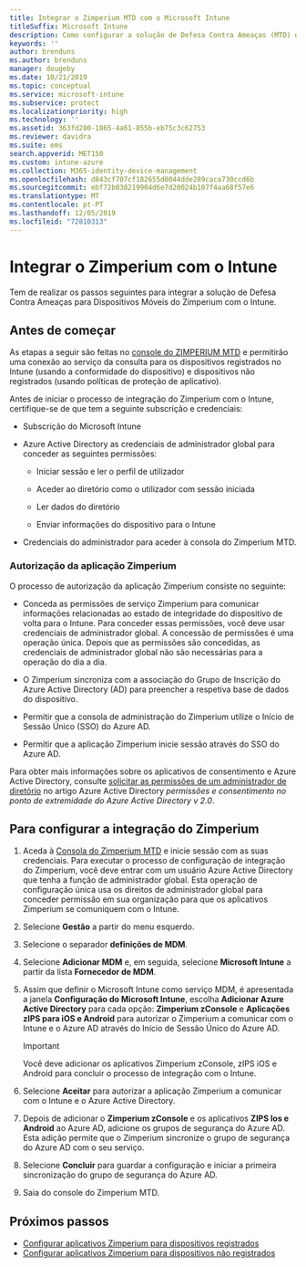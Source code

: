 ```yaml
---
title: Integrar o Zimperium MTD com o Microsoft Intune
titleSuffix: Microsoft Intune
description: Como configurar a solução de Defesa Contra Ameaças (MTD) do Zimperium com o Microsoft Intune para controlar o acesso aos seus recursos empresariais a partir de dispositivos móveis.
keywords: ''
author: brenduns
ms.author: brenduns
manager: dougeby
ms.date: 10/21/2019
ms.topic: conceptual
ms.service: microsoft-intune
ms.subservice: protect
ms.localizationpriority: high
ms.technology: ''
ms.assetid: 363fd280-1865-4a61-855b-eb75c3c62753
ms.reviewer: davidra
ms.suite: ems
search.appverid: MET150
ms.custom: intune-azure
ms.collection: M365-identity-device-management
ms.openlocfilehash: d843cf707cf182655d0044dde289caca730ccd6b
ms.sourcegitcommit: ebf72b038219904d6e7d20024b107f4aa68f57e6
ms.translationtype: MT
ms.contentlocale: pt-PT
ms.lasthandoff: 12/05/2019
ms.locfileid: "72810313"
---
```

# <a name="integrate-zimperium-with-intune"></a>Integrar o Zimperium com o Intune

Tem de realizar os passos seguintes para integrar a solução de Defesa Contra Ameaças para Dispositivos Móveis do Zimperium com o Intune.

## <a name="before-you-begin"></a>Antes de começar

As etapas a seguir são feitas no [console do ZIMPERIUM MTD](https://www.zimperium.com/platform) e permitirão uma conexão ao serviço da consulta para os dispositivos registrados no Intune (usando a conformidade do dispositivo) e dispositivos não registrados (usando políticas de proteção de aplicativo).

Antes de iniciar o processo de integração do Zimperium com o Intune, certifique-se de que tem a seguinte subscrição e credenciais:

- Subscrição do Microsoft Intune

- Azure Active Directory as credenciais de administrador global para conceder as seguintes permissões:

  - Iniciar sessão e ler o perfil de utilizador

  - Aceder ao diretório como o utilizador com sessão iniciada

  - Ler dados do diretório

  - Enviar informações do dispositivo para o Intune

- Credenciais do administrador para aceder à consola do Zimperium MTD.

### <a name="zimperium-app-authorization"></a>Autorização da aplicação Zimperium

O processo de autorização da aplicação Zimperium consiste no seguinte:

- Conceda as permissões de serviço Zimperium para comunicar informações relacionadas ao estado de integridade do dispositivo de volta para o Intune. Para conceder essas permissões, você deve usar credenciais de administrador global. A concessão de permissões é uma operação única. Depois que as permissões são concedidas, as credenciais de administrador global não são necessárias para a operação do dia a dia.

- O Zimperium sincroniza com a associação do Grupo de Inscrição do Azure Active Directory (AD) para preencher a respetiva base de dados do dispositivo.

- Permitir que a consola de administração do Zimperium utilize o Início de Sessão Único (SSO) do Azure AD.

- Permitir que a aplicação Zimperium inicie sessão através do SSO do Azure AD.

Para obter mais informações sobre os aplicativos de consentimento e Azure Active Directory, consulte [solicitar as permissões de um administrador de diretório](https://docs.microsoft.com/azure/active-directory/develop/v2-permissions-and-consent#request-the-permissions-from-a-directory-admin) no artigo Azure Active Directory *permissões e consentimento no ponto de extremidade do Azure Active Directory v 2.0*.


## <a name="to-set-up-zimperium-integration"></a>Para configurar a integração do Zimperium

1. Aceda à [Consola do Zimperium MTD](https://www.zimperium.com/platform) e inicie sessão com as suas credenciais. Para executar o processo de configuração de integração do Zimperium, você deve entrar com um usuário Azure Active Directory que tenha a função de administrador global. Esta operação de configuração única usa os direitos de administrador global para conceder permissão em sua organização para que os aplicativos Zimperium se comuniquem com o Intune. 

2. Selecione **Gestão** a partir do menu esquerdo.

3. Selecione o separador **definições de MDM**.

4. Selecione **Adicionar MDM** e, em seguida, selecione **Microsoft Intune** a partir da lista **Fornecedor de MDM**.

5. Assim que definir o Microsoft Intune como serviço MDM, é apresentada a janela **Configuração do Microsoft Intune**, escolha **Adicionar Azure Active Directory** para cada opção: **Zimperium zConsole** e **Aplicações zIPS para iOS e Android** para autorizar o Zimperium a comunicar com o Intune e o Azure AD através do Início de Sessão Único do Azure AD.

    > [!IMPORTANT]  
    > Você deve adicionar os aplicativos Zimperium zConsole, zIPS iOS e Android para concluir o processo de integração com o Intune.

6. Selecione **Aceitar** para autorizar a aplicação Zimperium a comunicar com o Intune e o Azure Active Directory.

7. Depois de adicionar o **Zimperium zConsole** e os aplicativos **ZIPS Ios e Android** ao Azure AD, adicione os grupos de segurança do Azure AD. Esta adição permite que o Zimperium sincronize o grupo de segurança do Azure AD com o seu serviço.

8. Selecione **Concluir** para guardar a configuração e iniciar a primeira sincronização do grupo de segurança do Azure AD.

9. Saia do console do Zimperium MTD.

## <a name="next-steps"></a>Próximos passos

- [Configurar aplicativos Zimperium para dispositivos registrados](mtd-apps-ios-app-configuration-policy-add-assign.md)
- [Configurar aplicativos Zimperium para dispositivos não registrados](~/protect/mtd-add-apps-unenrolled-devices.md)
